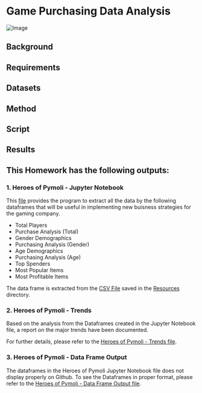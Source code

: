 # Game Purchasing Data Analysis

![Image](https://2s7gjr373w3x22jf92z99mgm5w-wpengine.netdna-ssl.com/wp-content/uploads/2019/08/KPI_shutterstock_everything-possible.jpg)

## Background

## Requirements

## Datasets

## Method

## Script

## Results

## **This Homework has the following outputs:**

### **1.  Heroes of Pymoli - Jupyter Notebook**

This [file](https://github.com/cecileung1208/Pandas-Heroes-of-Pymoli/blob/master/Heroes%20of%20Pymoli/HerosOfPymoli.ipynb) provides the program to extract all the data by the following dataframes that will be useful in implementing new buisness strategies for the gaming company.

*    Total Players
*    Purchase Analysis (Total)
*    Gender Demographics
*    Purchasing Analysis (Gender)
*    Age Demographics
*    Purchasing Analysis (Age)
*    Top Spenders
*    Most Popular Items
*    Most Profitable Items

The data frame is extracted from the [CSV File](https://github.com/cecileung1208/Pandas-Heroes-of-Pymoli/blob/master/Heroes%20of%20Pymoli/Resources/HeroesOfPymoli_Purchase_Data.csv) saved in the [Resources](https://github.com/cecileung1208/Pandas-Heroes-of-Pymoli/tree/master/Heroes%20of%20Pymoli/Resources) directory.


### **2.  Heroes of Pymoli - Trends**
Based on the analysis from the Dataframes created in the Jupyter Notebook file, a report on the major trends have been documented.

For further details, please refer to the [Heroes of Pymoli - Trends file](https://github.com/cecileung1208/Pandas-Heroes-of-Pymoli/blob/master/Heroes%20of%20Pymoli/HeroesOfPymoli%20-%20Trends.docx).

### **3.  Heroes of Pymoli - Data Frame Output**

The dataframes in the Heroes of Pymoli Jupyter Notebook file does not display properly on Github.  To see the Dataframes in proper format, please refer to the [Heroes of Pymoli - Data Frame Output file](https://github.com/cecileung1208/Pandas-Heroes-of-Pymoli/blob/master/Heroes%20of%20Pymoli/HeroesOfPymoli%20-%20Dataframe%20Output%20Jupyter%20Notebook.docx).

